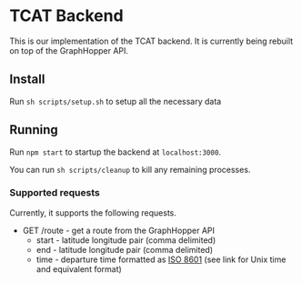 # TCAT Backend

This is our implementation of the TCAT backend. It is currently being rebuilt on top of the GraphHopper API.

## Install

Run `sh scripts/setup.sh` to setup all the necessary data

## Running

Run `npm start` to startup the backend at `localhost:3000`.

You can run `sh scripts/cleanup` to kill any remaining processes.

### Supported requests

Currently, it supports the following requests.

* GET /route - get a route from the GraphHopper API
    * start - latitude longitude pair (comma delimited)   
    * end - latitude longitude pair (comma delimited)
    * time - departure time formatted as [ISO 8601](https://en.wikipedia.org/wiki/Unix_time) (see link for Unix time and equivalent format)

